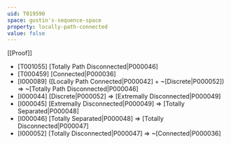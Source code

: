 ```yaml
---
uid: T019590
space: gustin's-sequence-space
property: locally-path-connected
value: false
---
```

[[Proof]]

* [T001055] [Totally Path Disconnected|P000046]
* [T000459] [Connected|P000036]
* [I000089] ([Locally Path Connected|P000042] + ~[Discrete|P000052]) => ~[Totally Path Disconnected|P000046]
* [I000044] [Discrete|P000052] => [Extremally Disconnected|P000049]
* [I000045] [Extremally Disconnected|P000049] => [Totally Separated|P000048]
* [I000046] [Totally Separated|P000048] => [Totally Disconnected|P000047]
* [I000052] [Totally Disconnected|P000047] => ~[Connected|P000036]

